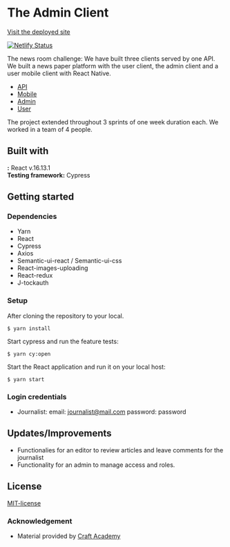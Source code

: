 # The Admin Client

[Visit the deployed site](https://goodmorningnews-admin.netlify.app/login)</br>

[![Netlify Status](https://api.netlify.com/api/v1/badges/38456bc3-a77b-46e0-9af3-ac2eacaafe3d/deploy-status)](https://app.netlify.com/sites/good-morningnews-admin/deploys)

The news room challenge: We have built three clients served by one API.
We built a news paper platform with the user client, the admin client and a user mobile client with React Native.

- [API](https://github.com/emiliano-ma/api_good_morning_news.git)
- [Mobile](https://github.com/emiliano-ma/mobile_good_morning_news)
- [Admin](https://github.com/emiliano-ma/client_admin_good_morning_news)
- [User](https://github.com/emiliano-ma/client_user_good_morning_news.git)

The project extended throughout 3 sprints of one week duration each. We worked in a team of 4 people.

## Built with

**:** React v.16.13.1 </br>
**Testing framework:** Cypress

## Getting started

### Dependencies

- Yarn
- React
- Cypress
- Axios
- Semantic-ui-react / Semantic-ui-css
- React-images-uploading
- React-redux
- J-tockauth

### Setup

After cloning the repository to your local. </br>

```
$ yarn install
```

Start cypress and run the feature tests:

```
$ yarn cy:open
```

Start the React application and run it on your local host:

```
$ yarn start
```

### Login credentials

- Journalist: email: journalist@mail.com password: password

## Updates/Improvements

- Functionalies for an editor to review articles and leave comments for the journalist
- Functionality for an admin to manage access and roles.

## License

[MIT-license](https://en.wikipedia.org/wiki/MIT_License)

### Acknowledgement

- Material provided by [Craft Academy](https://craftacademy.se)
